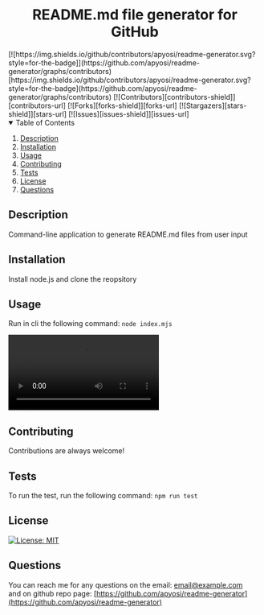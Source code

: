 
<div align="center">
<h1 align="center">README.md file generator for GitHub</h1>
</div>
[![https://img.shields.io/github/contributors/apyosi/readme-generator.svg?style=for-the-badge]](https://github.com/apyosi/readme-generator/graphs/contributors)
[https://img.shields.io/github/contributors/apyosi/readme-generator.svg?style=for-the-badge](https://github.com/apyosi/readme-generator/graphs/contributors)
[![Contributors][contributors-shield]][contributors-url]
[![Forks][forks-shield]][forks-url]
[![Stargazers][stars-shield]][stars-url]
[![Issues][issues-shield]][issues-url]
<details open>
  <summary>Table of Contents</summary>
  <ol>
    <li><a href="#description">Description</a></li>
    <li><a href="#installation">Installation</a></li>
    <li><a href="#usage">Usage</a></li>
    <li><a href="#contributing">Contributing</a></li>
    <li><a href="#tests">Tests</a></li>
    <li><a href="#license">License</a></li>
    <li><a href="#questions">Questions</a></li>
  </ol>
</details>

## Description
Command-line application to generate README.md files from user input

## Installation
Install node.js and clone the reopsitory

## Usage
Run in cli the following command: ```node index.mjs```

<video src="https://user-images.githubusercontent.com/107482495/220493536-cf465a32-d784-445f-84f0-54ad80e5b0b4.mp4" controls="controls" style="max-width: 730px;">
</video>


## Contributing
Contributions are always welcome!

## Tests
To run the test, run the following command: ```npm run test```

## License
[![License: MIT](https://img.shields.io/badge/License-MIT-yellow.svg)](https://opensource.org/licenses/MIT)

## Questions

You can reach me for any questions on the email: email@example.com<br>
and on github repo page: [https://github.com/apyosi/readme-generator](https://github.com/apyosi/readme-generator)


<!-- MARKDOWN LINKS & IMAGES -->
<!-- https://www.markdownguide.org/basic-syntax/#reference-style-links -->
[contributors-shield]: https://img.shields.io/github/contributors/apyosi/readme-generator.svg?style=for-the-badge
[contributors-url]: https://github.com/apyosi/readme-generator/graphs/contributors
[forks-shield]: https://img.shields.io/github/forks/apyosi/readme-generator.svg?style=for-the-badge
[forks-url]: https://github.com/apyosi/readme-generator/network/members
[stars-shield]: https://img.shields.io/github/stars/apyosi/readme-generator.svg?style=for-the-badge
[stars-url]: https://github.com/apyosi/readme-generator/stargazers
[issues-shield]: https://img.shields.io/github/issues/apyosi/readme-generator.svg?style=for-the-badge
[issues-url]: https://github.com/apyosi/readme-generator/issues
